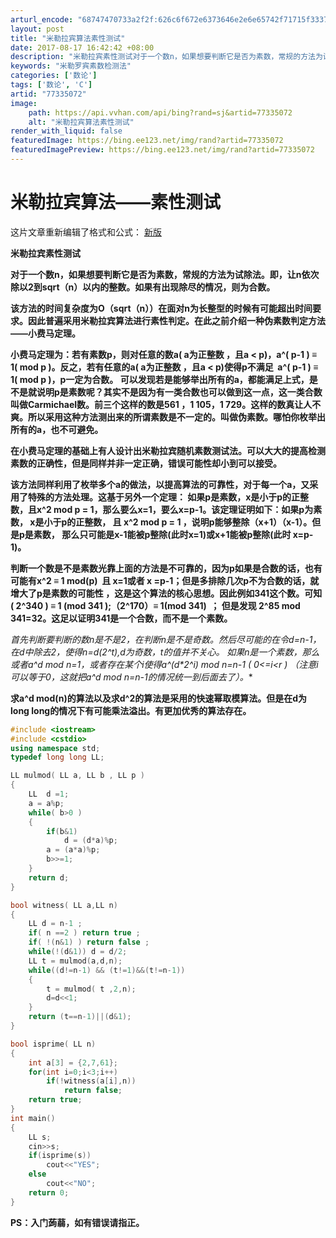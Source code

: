 ```yaml
---
arturl_encode: "68747470733a2f2f:626c6f672e6373646e2e6e65742f71715f3337393537383239:2f61727469636c652f64657461696c732f3737333335303732"
layout: post
title: "米勒拉宾算法素性测试"
date: 2017-08-17 16:42:42 +08:00
description: "米勒拉宾素性测试对于一个数n，如果想要判断它是否为素数，常规的方法为试除法。即，让n依次除以2到sq"
keywords: "米勒罗宾素数检测法"
categories: ['数论']
tags: ['数论', 'C']
artid: "77335072"
image:
    path: https://api.vvhan.com/api/bing?rand=sj&artid=77335072
    alt: "米勒拉宾算法素性测试"
render_with_liquid: false
featuredImage: https://bing.ee123.net/img/rand?artid=77335072
featuredImagePreview: https://bing.ee123.net/img/rand?artid=77335072
---
```


# 米勒拉宾算法——素性测试

这片文章重新编辑了格式和公式：
[新版](https://blog.csdn.net/qq_37957829/article/details/134502332?spm=1001.2014.3001.5501 "新版")

**米勒拉宾素性测试**

**对于一个数n，如果想要判断它是否为素数，常规的方法为试除法。即，让n依次除以2到sqrt（n）以内的整数。如果有出现除尽的情况，则为合数。**

**该方法的时间复杂度为O（sqrt（n））在面对n为长整型的时候有可能超出时间要求。因此普遍采用米勒拉宾算法进行素性判定。在此之前介绍一种伪素数判定方法——小费马定理。**

**小费马定理为：若有素数p，则对任意的数a( a为正整数 ，且a < p)，a^( p-1 ) ≡ 1( mod p )。反之，若有任意的a( a为正整数 ，且a < p)使得p不满足  a^( p-1 ) ≡ 1( mod p )，p一定为合数。 可以发现若是能够举出所有的a，都能满足上式，是不是就说明p是素数呢？其实不是因为有一类合数也可以做到这一点，这一类合数叫做Carmichael数。前三个这样的数是561 ，1 105，1 729。这样的数真让人不爽。所以采用这种方法测出来的所谓素数是不一定的。叫做伪素数。哪怕你枚举出所有的a，也不可避免。**

**在小费马定理的基础上有人设计出米勒拉宾随机素数测试法。可以大大的提高检测素数的正确性，但是同样并非一定正确，错误可能性却小到可以接受。**

**该方法同样利用了枚举多个a的做法，以提高算法的可靠性，对于每一个a，又采用了特殊的方法处理。这基于另外一个定理：
如果p是素数，x是小于p的正整数，且x^2 mod p = 1，那么要么x=1，要么x=p-1。该定理证明如下：如果p为素数，
x是小于p的正整数， 且
x^2 mod p = 1 ，说明p能够整除（x+1）（x-1）。但是p是素数，
那么只可能是x-1能被p整除(此时x=1)或x+1能被p整除(此时 x=p-1)。**

**判断一个数是不是素数光靠上面的方法是不可靠的，因为p如果是合数的话，也有可能有x^2 ≡ 1 mod(p)  且 x=1或者 x =p-1；但是多排除几次p不为合数的话，就增大了p是素数的可能性 ，这是这个算法的核心思想。因此例如341这个数。可知 ( 2^340 ) ≡ 1 (mod 341 );（2^170）≡ 1(mod 341)  ； 但是发现
2^85 mod 341=32。这足以证明341是一个合数，而不是一个素数。**

**首先判断要判断的数n是不是2，在判断n是不是奇数。然后尽可能的在令d=n-1，在d中除去2，使得n=d*(2^t),d为奇数，t的值并不关心。
如果n是一个素数，那么或者a^d mod n=1，或者存在某个i使得a^(d*2^i) mod n=n-1 ( 0<=i<r ) （注意i可以等于0，这就把a^d mod n=n-1的情况统一到后面去了）。**

**求a^d mod(n)的算法以及求d^2的算法是采用的快速幂取模算法。但是在d为long long的情况下有可能乘法溢出。有更加优秀的算法存在。**

```cpp
#include <iostream>
#include <cstdio>
using namespace std;
typedef long long LL;

LL mulmod( LL a, LL b , LL p )
{
    LL  d =1;
    a = a%p;
    while( b>0 )
    {
        if(b&1)
            d = (d*a)%p;
        a = (a*a)%p;
        b>>=1;
    }
    return d;
}

bool witness( LL a,LL n)
{
    LL d = n-1 ;
    if( n ==2 ) return true ;
    if( !(n&1) ) return false ;
    while(!(d&1)) d = d/2;
    LL t = mulmod(a,d,n);
    while((d!=n-1) && (t!=1)&&(t!=n-1))
    {
        t = mulmod( t ,2,n);
        d=d<<1;
    }
    return (t==n-1)||(d&1);
}

bool isprime( LL n)
{
    int a[3] = {2,7,61};
    for(int i=0;i<3;i++)
        if(!witness(a[i],n))
            return false;
    return true;
}
int main()
{
    LL s;
    cin>>s;
    if(isprime(s))
        cout<<"YES";
    else
        cout<<"NO";
    return 0;
}
```

**PS：入门蒟蒻，如有错误请指正。**